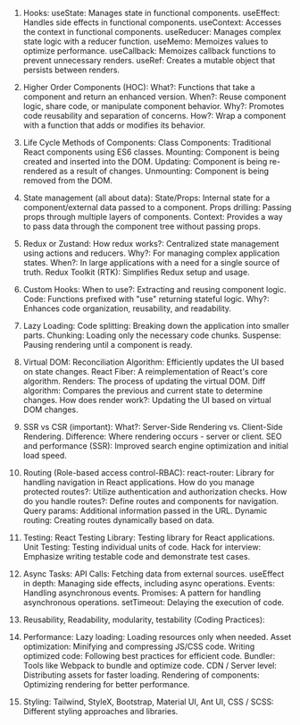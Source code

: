 1) Hooks:
useState: Manages state in functional components.
useEffect: Handles side effects in functional components.
useContext: Accesses the context in functional components.
useReducer: Manages complex state logic with a reducer function.
useMemo: Memoizes values to optimize performance.
useCallback: Memoizes callback functions to prevent unnecessary renders.
useRef: Creates a mutable object that persists between renders.

2) Higher Order Components (HOC):
What?: Functions that take a component and return an enhanced version.
When?: Reuse component logic, share code, or manipulate component behavior.
Why?: Promotes code reusability and separation of concerns.
How?: Wrap a component with a function that adds or modifies its behavior.

3) Life Cycle Methods of Components:
Class Components: Traditional React components using ES6 classes.
Mounting: Component is being created and inserted into the DOM.
Updating: Component is being re-rendered as a result of changes.
Unmounting: Component is being removed from the DOM.

4) State management (all about data):
State/Props: Internal state for a component/external data passed to a component.
Props drilling: Passing props through multiple layers of components.
Context: Provides a way to pass data through the component tree without passing props.

5) Redux or Zustand:
How redux works?: Centralized state management using actions and reducers.
Why?: For managing complex application states.
When?: In large applications with a need for a single source of truth.
Redux Toolkit (RTK): Simplifies Redux setup and usage.

6) Custom Hooks:
When to use?: Extracting and reusing component logic.
Code: Functions prefixed with "use" returning stateful logic.
Why?: Enhances code organization, reusability, and readability.

7) Lazy Loading:
Code splitting: Breaking down the application into smaller parts.
Chunking: Loading only the necessary code chunks.
Suspense: Pausing rendering until a component is ready.

8) Virtual DOM:
Reconciliation Algorithm: Efficiently updates the UI based on state changes.
React Fiber: A reimplementation of React's core algorithm.
Renders: The process of updating the virtual DOM.
Diff algorithm: Compares the previous and current state to determine changes.
How does render work?: Updating the UI based on virtual DOM changes.

9) SSR vs CSR (important):
What?: Server-Side Rendering vs. Client-Side Rendering.
Difference: Where rendering occurs - server or client.
SEO and performance (SSR): Improved search engine optimization and initial load speed.

10) Routing (Role-based access control-RBAC):
react-router: Library for handling navigation in React applications.
How do you manage protected routes?: Utilize authentication and authorization checks.
How do you handle routes?: Define routes and components for navigation.
Query params: Additional information passed in the URL.
Dynamic routing: Creating routes dynamically based on data.

11) Testing:
React Testing Library: Testing library for React applications.
Unit Testing: Testing individual units of code.
Hack for interview: Emphasize writing testable code and demonstrate test cases.

12) Async Tasks:
API Calls: Fetching data from external sources.
useEffect in depth: Managing side effects, including async operations.
Events: Handling asynchronous events.
Promises: A pattern for handling asynchronous operations.
setTimeout: Delaying the execution of code.

13) Reusability, Readability, modularity, testability (Coding Practices):

14) Performance:
Lazy loading: Loading resources only when needed.
Asset optimization: Minifying and compressing JS/CSS code.
Writing optimized code: Following best practices for efficient code.
Bundler: Tools like Webpack to bundle and optimize code.
CDN / Server level: Distributing assets for faster loading.
Rendering of components: Optimizing rendering for better performance.

15) Styling:
Tailwind, StyleX, Bootstrap, Material UI, Ant UI, CSS / SCSS: Different styling approaches and libraries.